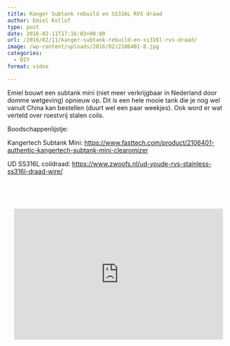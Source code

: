 ```yaml
---
title: Kanger Subtank rebuild en SS316L RVS draad
author: Emiel Kollof
type: post
date: 2016-02-11T17:16:03+00:00
url: /2016/02/11/kanger-subtank-rebuild-en-ss316l-rvs-draad/
image: /wp-content/uploads/2016/02/2106401-8.jpg
categories:
  - DIY
format: video

---
```

Emiel bouwt een subtank mini (niet meer verkrijgbaar in Nederland door domme wetgeving) opnieuw op. Dit is een hele mooie tank die je nog wel vanuit China kan bestellen (duurt wel een paar weekjes). Ook word er wat verteld over roestvrij stalen coils.

Boodschappenlijstje:

Kangertech Subtank Mini: <a href="https://www.fasttech.com/product/2106401-authentic-kangertech-subtank-mini-clearomizer" target="_blank">https://www.fasttech.com/product/2106401-authentic-kangertech-subtank-mini-clearomizer</a>
  
UD SS316L coildraad: <a href="https://www.zwoofs.nl/ud-youde-rvs-stainless-ss316l-draad-wire/" target="_blank">https://www.zwoofs.nl/ud-youde-rvs-stainless-ss316l-draad-wire/</a>

&nbsp;

&nbsp;

<span class="embed-youtube" style="text-align:center; display: block;"><iframe class='youtube-player' type='text/html' width='474' height='297' src='https://www.youtube.com/embed/U4ecZ6YMkwg?version=3&#038;rel=1&#038;fs=1&#038;autohide=2&#038;showsearch=0&#038;showinfo=1&#038;iv_load_policy=1&#038;wmode=transparent' allowfullscreen='true' style='border:0;'></iframe></span>